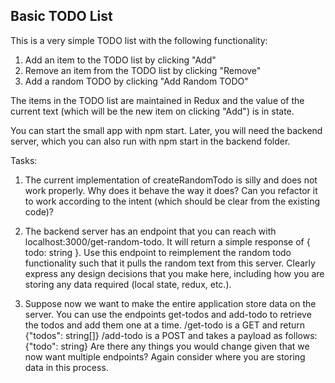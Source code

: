 ## Basic TODO List

This is a very simple TODO list with the following functionality:
1. Add an item to the TODO list by clicking "Add"
2. Remove an item from the TODO list by clicking "Remove"
3. Add a random TODO by clicking "Add Random TODO"

The items in the TODO list are maintained in Redux and the value of the current text
(which will be the new item on clicking "Add") is in state.

You can start the small app with npm start.
Later, you will need the backend server, which you can also run with npm start in the backend folder.

Tasks:
1. The current implementation of createRandomTodo is silly and does not work properly.
   Why does it behave the way it does? Can you refactor it to work according to the 
   intent (which should be clear from the existing code)?

2. The backend server has an endpoint that you can reach with localhost:3000/get-random-todo.
   It will return a simple response of { todo: string }. Use this endpoint to reimplement the 
   random todo functionality such that it pulls the random text from this server. Clearly 
   express any design decisions that you make here, including how you are storing any data 
   required (local state, redux, etc.).

3. Suppose now we want to make the entire application store data on the server.
   You can use the endpoints get-todos and add-todo to retrieve the todos and add them 
   one at a time.
   /get-todo is a GET and return {"todos": string[]}
   /add-todo is a POST and takes a payload as follows: {"todo": string}
   Are there any things you would change given that we now want multiple endpoints?
   Again consider where you are storing data in this process.
